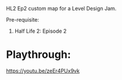 HL2 Ep2 custom map for a Level Design Jam.

Pre-requisite:
1. Half Life 2: Episode 2

# Playthrough:
<a>https://youtu.be/zeEr4PUx9vk</a>